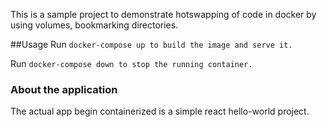 This is a sample project to demonstrate hotswapping of code in docker by using volumes, bookmarking directories.

##Usage
Run ```docker-compose up to build the image and serve it. ```

Run ``` docker-compose down to stop the running container. ```


### About the application
The actual app begin containerized is a simple react hello-world project.